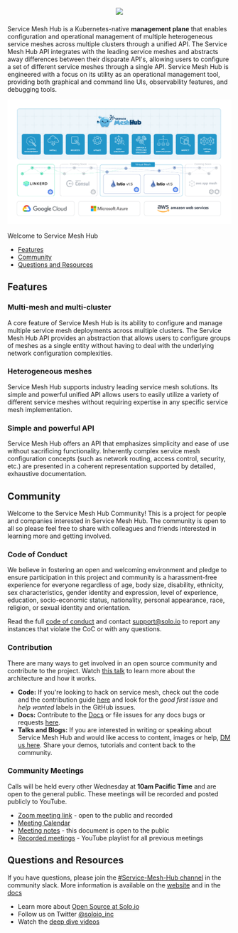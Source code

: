 <h2 align="center">
    <img src="https://www.solo.io/wp-content/uploads/2019/11/Solo_ServiceMesh_Logo_Dark_bg.svg">
    <br>
</h2>

Service Mesh Hub is a Kubernetes-native **management plane** that enables configuration 
and operational management of multiple heterogeneous service meshes across multiple 
clusters through a unified API. The Service Mesh Hub API integrates with the leading 
service meshes and  abstracts away differences between their disparate API's, allowing 
users to configure a set of different service meshes through a single API. Service 
Mesh Hub is engineered with a focus on its utility as an operational management 
tool, providing both graphical and command line UIs, observability features, and 
debugging tools.

![Architecture](docs/content/img/smh-diagram.png)

Welcome to Service Mesh Hub
- [Features](#features)
- [Community](#community)
- [Questions and Resources](#questions-and-resources)

## Features

### Multi-mesh and multi-cluster
A core feature of Service Mesh Hub is its ability to configure and manage multiple 
service mesh deployments across multiple clusters. The Service Mesh Hub API provides 
an abstraction that allows users to configure groups of meshes as a single entity 
without having to deal with the underlying network configuration complexities.

### Heterogeneous meshes
Service Mesh Hub supports industry leading service mesh solutions. Its simple and 
powerful unified API allows users to easily utilize a variety of different service 
meshes without requiring expertise in any specific service mesh implementation.

### Simple and powerful API
Service Mesh Hub offers an API that emphasizes simplicity and ease of use without 
sacrificing functionality. Inherently complex service mesh configuration concepts 
(such as network routing, access control, security, etc.) are presented in a coherent 
representation supported by detailed, exhaustive documentation.

## Community

Welcome to the Service Mesh Hub Community! This is a project for people and companies interested in Service Mesh Hub. The community is open to all so please feel free to share with colleagues and friends interested in learning more and getting involved.

### Code of Conduct
We believe in fostering an open and welcoming environment and pledge to ensure participation in this project and community is a harassment-free experience for everyone regardless of age, body size, disability, ethnicity, sex characteristics, gender identity and expression, level of experience, education, socio-economic status, nationality, personal appearance, race, religion, or sexual identity and orientation. 

Read the full [code of conduct](CODE_OF_CONDUCT.md) and contact support@solo.io to report any instances that violate the CoC or with any questions. 

### Contribution 
There are many ways to get involved in an open source community and contribute to the project. Watch [this talk](https://www.youtube.com/watch?v=VE-igex6Lz4) to learn more about the architecture and how it works. 
- **Code:** If you're looking to hack on service mesh, check out the code and the contribution guide [here](https://docs.solo.io/service-mesh-hub/latest/contributing/) and look for the *good first issue* and *help wanted* labels in the GitHub issues. 
 - **Docs:** Contribute to the [Docs](docs/) or file issues for any docs bugs or requests [here](https://github.com/solo-io/gloo-mesh/issues). 
 - **Talks and Blogs:** If you are interested in writing or speaking about Service Mesh Hub and would like access to content, images or help, [DM us here](https://solo-io.slack.com/archives/DHQ9J939V). Share your demos, tutorials and content back to the community.

### Community Meetings 
Calls will be held every other Wednesday at **10am Pacific Time** and are open to the general public. These meetings will be recorded and posted publicly to YouTube. 
 - [Zoom meeting link](https://solo.zoom.us/j/98337720715) - open to the public and recorded
 - [Meeting Calendar](https://calendar.google.com/calendar/embed?src=solo.io_c144salt3ffnlfto3p1qnkbmdo%40group.calendar.google.com&ctz=America%2FLos_Angeles)
 - [Meeting notes](https://bit.ly/ServiceMeshHub-CommunityMeeting) - this document is open to the public
 - [Recorded meetings](https://www.youtube.com/playlist?list=PLBOtlFtGznBiF3Dti9WbPBjPj5KPmoalq) - YouTube playlist for all previous meetings

## Questions and Resources
If you have questions, please join the [#Service-Mesh-Hub channel](https://solo-io.slack.com/archives/CJQGK5TQ8) in the community slack. More information is available on the [website](https://www.solo.io/products/service-mesh-hub/) and in the [docs](https://docs.solo.io/service-mesh-hub/latest) 
- Learn more about [Open Source at Solo.io](https://www.solo.io/open-source/)
- Follow us on Twitter [@soloio_inc](https://twitter.com/soloio_inc)
- Watch the [deep dive videos](https://www.youtube.com/playlist?list=PLBOtlFtGznBjr4E9xYHH9eVyiOwnk1ciK)
